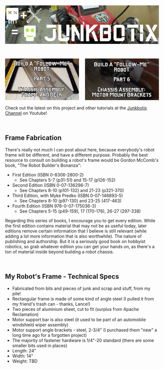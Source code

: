 ![Junkbotix Banner](./images/banner-1024px.jpg)

<br>

<a href="https://www.youtube.com/watch?v=3I_xSwb07vQ"><img src="./images/frame-and-deck-720px.jpg" width="48%" /></a>&nbsp;&nbsp;&nbsp;&nbsp;
<a href="#"><img src="./images/motor-mount-brackets-720px.jpg" width="48%" /></a>

Check out the latest on this project and other tutorials at the [Junkbotix Channel](https://www.youtube.com/channel/UCNxQ47xBEYjD-mey_lxj9Aw) on Youtube!

<br>

## Frame Fabrication

There's really not much I can post about here, because everybody's robot frame will be different, and have a different purpose. Probably the best resource to consult on building a robot's frame would be Gordon McComb's book, "The Robot Builder's Bonanza":

* First Edition (ISBN 0-8306-2800-2)
  * See Chapters 5-7 (p31-51) and 15-17 (p126-152)
* Second Edition (ISBN 0-07-136296-7)
  * See Chapters 8-10 (p101-132) and 21-23 (p321-370)
* Third Edition, with Myke Predko (ISBN 0-07-146893-5)
  * See Chapters 8-10 (p97-130) and 23-25 (417-463)
* Fourth Edition (ISBN 978-0-07-175036-3)
  * See Chapters 5-15 (p49-159), 17 (170-176), 26-27 (297-338)

Regarding this series of books, I encourage you to get every edition. While the first edition contains material that may not be as useful today, later editions remove certain information that I believe is still relevant (while adding a lot more information that is also worthwhile). The nature of publishing and authorship. But it is a seriously good book on hobbyist robotics, so grab whatever edition you can get your hands on, as there's a ton of material inside beyond building a robot chassis.

<br>

## My Robot's Frame - Technical Specs

* Fabricated from bits and pieces of junk and scrap and stuff, from my pile!
* Rectangular frame is made of some kind of angle steel (I pulled it from my friend's trash can - thanks, Lance!)
* Two pieces of aluminium sheet, cut to fit (surplus from Apache Reclamation)
* Motor support bar is also steel (it used to be part of an automobile windshield wiper assembly)
* Motor support angle brackets - steel, 2-3/4" (I purchased them "new" a long time ago for a forgotten project)
* The majority of fastener hardware is 1/4"-20 standard (there are some smaller bits used in places)
* Length: 24"
* Width: 14"
* Weight: TBD